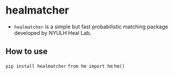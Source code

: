 # healmatcher
- `healmatcher` is a simple but fast probabilistic matching package developed by NYULH Heal Lab.



## How to use

`pip install healmatcher`
`from hm import hm`
`hm()`
